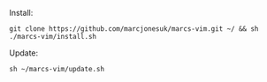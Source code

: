 Install:
```
git clone https://github.com/marcjonesuk/marcs-vim.git ~/ && sh ./marcs-vim/install.sh
```

Update:
```
sh ~/marcs-vim/update.sh
```
